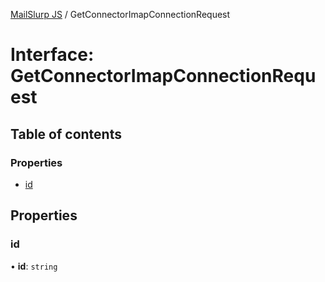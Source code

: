 [MailSlurp JS](../README.md) / GetConnectorImapConnectionRequest

# Interface: GetConnectorImapConnectionRequest

## Table of contents

### Properties

- [id](GetConnectorImapConnectionRequest.md#id)

## Properties

### id

• **id**: `string`
